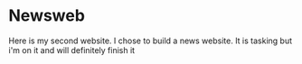 # Newsweb
Here is my second website. I chose to build a news website. It is tasking but i'm on it and will definitely finish it
